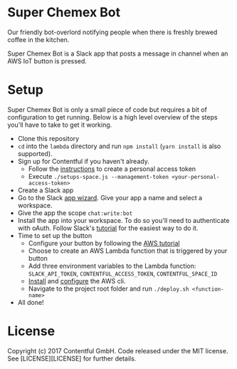 Super Chemex Bot
================

Our friendly bot-overlord notifying people when there is freshly brewed coffee in the kitchen.

Super Chemex Bot is a Slack app that posts a message in channel when an AWS IoT button is pressed.

Setup
=====

Super Chemex Bot is only a small piece of code but requires a bit of configuration to get running. Below is a high level overview of the steps you'll have to take to get it working.

 * Clone this repository
 * `cd` into the `lambda` directory and run `npm install` (`yarn install` is also supported).
 * Sign up for Contentful if you haven't already.
   * Follow the [instructions](https://www.contentful.com/r/knowledgebase/personal-access-tokens/#how-to-get-a-personal-access-token-the-web-app) to create a personal access token
   * Execute `./setups-space.js --management-token <your-personal-access-token>`
 * Create a Slack app
  * Go to the Slack [app wizard](https://api.slack.com/apps?new_app=1). Give your app a name and select a workspace.
  * Give the app the scope `chat:write:bot`
  * Install the app into your workspace. To do so you'll need to authenticate with oAuth. Follow Slack's [tutorial](https://api.slack.com/tutorials/app-creation-and-oauth) for the easiest way to do it.
 * Time to set up the button
   * Configure your button by following the [AWS tutorial](http://docs.aws.amazon.com/iot/latest/developerguide/configure-iot.html)
   * Choose to create an AWS Lambda function that is triggered by your button
   * Add three environment variables to the Lambda function: `SLACK_API_TOKEN`, `CONTENTFUL_ACCESS_TOKEN`, `CONTENTFUL_SPACE_ID`
   * [Install](http://docs.aws.amazon.com/cli/latest/userguide/installing.html) and [configure](http://docs.aws.amazon.com/cli/latest/userguide/cli-chap-getting-started.html#cli-quick-configuration) the AWS cli.
   * Navigate to the project root folder and run `./deploy.sh <function-name>`
 * All done!

License
=======

Copyright (c) 2017 Contentful GmbH. Code released under the MIT license. See [LICENSE][LICENSE] for further details.
